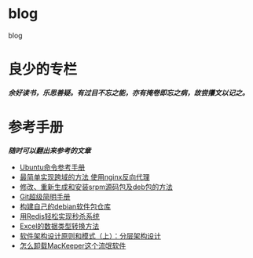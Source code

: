 # blog
blog

# 良少的专栏
 **_余好读书，乐思善疑。有过目不忘之能，亦有掩卷即忘之病，故尝攥文以记之。_**
 

# 参考手册
**_随时可以翻出来参考的文章_**
* [Ubuntu命令参考手册](https://github.com/shendl1978/blog/wiki/Ubuntu%E5%91%BD%E4%BB%A4%E5%8F%82%E8%80%83%E6%89%8B%E5%86%8C)
* [最简单实现跨域的方法 使用nginx反向代理](https://github.com/shendl1978/blog/wiki/%E6%9C%80%E7%AE%80%E5%8D%95%E5%AE%9E%E7%8E%B0%E8%B7%A8%E5%9F%9F%E7%9A%84%E6%96%B9%E6%B3%95----%E4%BD%BF%E7%94%A8nginx%E5%8F%8D%E5%90%91%E4%BB%A3%E7%90%86)
* [修改、重新生成和安装srpm源码包及deb包的方法](https://github.com/shendl1978/blog/wiki/%E4%BF%AE%E6%94%B9%E3%80%81%E9%87%8D%E6%96%B0%E7%94%9F%E6%88%90%E5%92%8C%E5%AE%89%E8%A3%85srpm%E6%BA%90%E7%A0%81%E5%8C%85%E5%8F%8Adeb%E5%8C%85%E7%9A%84%E6%96%B9%E6%B3%95)
* [Git超级简明手册](https://github.com/shendl1978/blog/wiki/Git%E8%B6%85%E7%BA%A7%E7%AE%80%E6%98%8E%E6%89%8B%E5%86%8C)
* [构建自己的debian软件包仓库](https://github.com/shendl1978/blog/wiki/%E6%9E%84%E5%BB%BA%E8%87%AA%E5%B7%B1%E7%9A%84debian%E8%BD%AF%E4%BB%B6%E5%8C%85%E4%BB%93%E5%BA%93)
* [用Redis轻松实现秒杀系统](https://github.com/shendl1978/blog/wiki/%E7%94%A8Redis%E8%BD%BB%E6%9D%BE%E5%AE%9E%E7%8E%B0%E7%A7%92%E6%9D%80%E7%B3%BB%E7%BB%9F)
* [Excel的数据类型转换方法](https://github.com/shendl1978/blog/wiki/Excel%E7%9A%84%E6%95%B0%E6%8D%AE%E7%B1%BB%E5%9E%8B%E8%BD%AC%E6%8D%A2%E6%96%B9%E6%B3%95)
* [软件架构设计原则和模式（上）：分层架构设计](https://github.com/shendl1978/blog/wiki/%E8%BD%AF%E4%BB%B6%E6%9E%B6%E6%9E%84%E8%AE%BE%E8%AE%A1%E5%8E%9F%E5%88%99%E5%92%8C%E6%A8%A1%E5%BC%8F%EF%BC%88%E4%B8%8A%EF%BC%89%EF%BC%9A%E5%88%86%E5%B1%82%E6%9E%B6%E6%9E%84%E8%AE%BE%E8%AE%A1)
* [怎么卸载MacKeeper这个流氓软件](https://github.com/shendl1978/blog/wiki/怎么卸载MacKeeper这个流氓软件)
